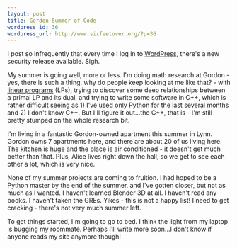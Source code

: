 ```yaml
--- 
layout: post
title: Gordon Summer of Code
wordpress_id: 36
wordpress_url: http://www.sixfeetover.org/?p=36
---
```

I post so infrequently that every time I log in to <a href="http://www.wordpress.org" title="WordPress">WordPress</a>, there's a new security release available.  Sigh.

My summer is going well, more or less.  I'm doing math research at Gordon - yes, there is such a thing, why do people keep looking at me like that? - with <a href="http://en.wikipedia.org/wiki/Linear_programming" title="Not worth your time">linear programs</a> (LPs), trying to discover some deep relationships between a primal LP and its dual, and trying to write some software in C++, which is rather difficult seeing as 1) I've used only Python for the last several months and 2) I don't know C++.  But I'll figure it out...the C++, that is - I'm still pretty stumped on the whole research bit.

I'm living in a fantastic Gordon-owned apartment this summer in Lynn.  Gordon owns 7 apartments here, and there are about 20 of us living here.  The kitchen is huge and the place is air conditioned - it doesn't get much better than that.  Plus, Alice lives right down the hall, so we get to see each other a lot, which is very nice.

None of my summer projects are coming to fruition.  I had hoped to be a Python master by the end of the summer, and I've gotten closer, but not as much as I wanted.  I haven't learned Blender 3D at all.  I haven't read any books.  I haven't taken the GREs.  Yikes - this is not a happy list!  I need to get cracking - there's not very much summer left.

To get things started, I'm going to go to bed.  I think the light from my laptop is bugging my roommate.  Perhaps I'll write more soon...I don't know if anyone reads my site anymore though!
